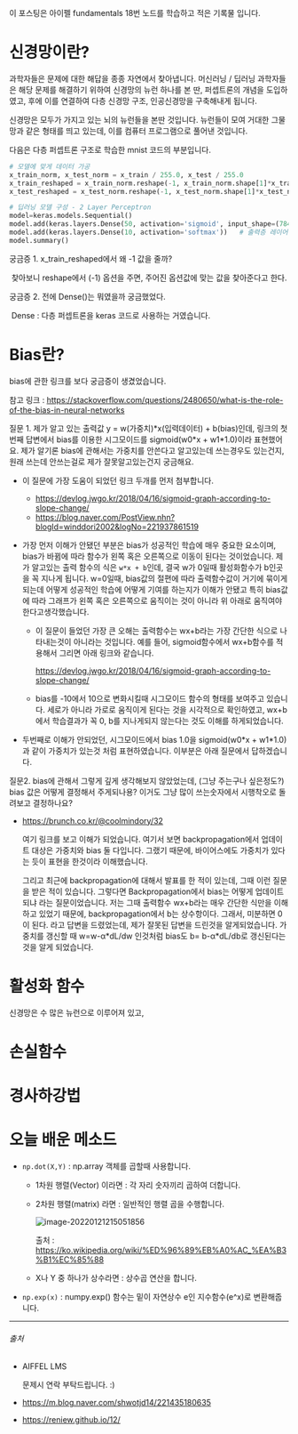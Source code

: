 이 포스팅은 아이펠 fundamentals 18번 노드를 학습하고 적은 기록물 입니다.



# 신경망이란?

과학자들은 문제에 대한 해답을 종종 자연에서 찾아냅니다. 머신러닝 / 딥러닝 과학자들은 해당 문제를 해결하기 위하여 신경망의 뉴런 하나를 본 딴, 퍼셉트론의 개념을 도입하였고, 후에 이를 연결하여 다층 신경망 구조, 인공신경망을 구축해내게 됩니다.



신경망은 모두가 가지고 있는 뇌의 뉴런들을 본딴 것입니다. 뉴런들이 모여 거대한 그물망과 같은 형태를 띄고 있는데, 이를 컴퓨터 프로그램으로 풀어낸 것입니다.



다음은 다층 퍼셉트론 구조로 학습한 mnist 코드의 부분입니다.

```python
# 모델에 맞게 데이터 가공
x_train_norm, x_test_norm = x_train / 255.0, x_test / 255.0
x_train_reshaped = x_train_norm.reshape(-1, x_train_norm.shape[1]*x_train_norm.shape[2])
x_test_reshaped = x_test_norm.reshape(-1, x_test_norm.shape[1]*x_test_norm.shape[2])

# 딥러닝 모델 구성 - 2 Layer Perceptron
model=keras.models.Sequential()
model.add(keras.layers.Dense(50, activation='sigmoid', input_shape=(784,)))  # 입력층 d=784, 은닉층 레이어 H=50
model.add(keras.layers.Dense(10, activation='softmax'))   # 출력층 레이어 K=10
model.summary()

```

궁금증 1. x_train_reshaped에서 왜 -1 값을 줄까?

​	찾아보니 reshape에서 (-1) 옵션을 주면, 주어진 옵션값에 맞는 값을 찾아준다고 한다.

궁금증 2. 전에 Dense()는 뭐였을까 궁금했었다.

​	Dense : 다층 퍼셉트론을 keras 코드로 사용하는 거였습니다.



# Bias란?

bias에 관한 링크를 보다 궁금증이 생겼었습니다.

참고 링크 : https://stackoverflow.com/questions/2480650/what-is-the-role-of-the-bias-in-neural-networks



질문 1. 제가 알고 있는 출력값 y = w(가중치)\*x(입력데이터) + b(bias)인데, 링크의 첫번째 답변에서 bias를 이용한 시그모이드를 sigmoid(w0\*x + w1\*1.0)이라 표현했어요. 제가 알기론 bias에 관해서는 가중치를 안쓴다고 알고있는데 쓰는경우도 있는건지, 원래 쓰는데 안쓰는걸로 제가 잘못알고있는건지 궁금해요.

- 이 질문에 가장 도움이 되었던 링크 두개를 먼저 첨부합니다.

  - https://devlog.jwgo.kr/2018/04/16/sigmoid-graph-according-to-slope-change/
  - https://blog.naver.com/PostView.nhn?blogId=winddori2002&logNo=221937861519

- 가장 먼저 이해가 안됐던 부분은 bias가 성공적인 학습에 매우 중요한 요소이며, bias가 바뀜에 따라 함수가 왼쪽 혹은 오른쪽으로 이동이 된다는 것이었습니다. 제가 알고있는 출력 함수의 식은 `w*x + b`인데, 결국 w가 0일때 활성화함수가 b인곳을 꼭 지나게 됩니다. w=0일때, bias값의 절편에 따라 출력함수값이 거기에 묶이게 되는데 어떻게 성공적인 학습에 어떻게 기여를 하는지가 이해가 안됐고 특히 bias값에 따라 그래프가 왼쪽 혹은 오른쪽으로 움직이는 것이 아니라 위 아래로 움직여야 한다고생각했습니다.

  - 이 질문이 들었던 가장 큰 오해는 출력함수는 wx+b라는 가장 간단한 식으로 나타내는것이 아니라는 것입니다. 예를 들어, sigmoid함수에서 wx+b함수를 적용해서 그리면 아래 링크와 같습니다.

    https://devlog.jwgo.kr/2018/04/16/sigmoid-graph-according-to-slope-change/

  - bias를 -10에서 10으로 변화시킬때 시그모이드 함수의 형태를 보여주고 있습니다. 세로가 아니라 가로로 움직이게 된다는 것을 시각적으로 확인하였고, wx+b에서 학습결과가 꼭 0, b를 지나게되지 않는다는 것도 이해를 하게되었습니다.

- 두번째로 이해가 안되었던, 시그모이드에서 bias 1.0을 sigmoid(w0\*x + w1\*1.0)과 같이 가중치가 있는것 처럼 표현하였습니다. 이부분은 아래 질문에서 답하겠습니다.

질문2. bias에 관해서 그렇게 깊게 생각해보지 않았었는데, (그냥 주는구나 싶은정도?) bias 값은 어떻게 결정해서 주게되나용? 이거도 그냥 많이 쓰는숫자에서 시행착오로 돌려보고 결정하나요?

- https://brunch.co.kr/@coolmindory/32

  여기 링크를 보고 이해가 되었습니다. 여기서 보면 backpropagation에서 업데이트 대상은 가중치와 bias 둘 다입니다. 그랬기 때문에, 바이어스에도 가중치가 있다는 듯이 표현을 한것이라 이해했습니다.

  그리고 최근에 backpropagation에 대해서 발표를 한 적이 있는데, 그때 이런 질문을 받은 적이 있습니다. 그렇다면 Backpropagation에서 bias는 어떻게 업데이트되냐 라는 질문이었습니다. 저는 그때 출력함수 wx+b라는 매우 간단한 식만을 이해하고 있었기 때문에, backpropagation에서 b는 상수항이다. 그래서, 미분하면 0이 된다. 라고 답변을 드렸었는데, 제가 잘못된 답변을 드린것을 알게되었습니다. 가중치를 갱신할 때 w=w-α\*dL/dw 인것처럼 bias도 b= b-α\*dL/db로 갱신된다는 것을 알게 되었습니다.



# 활성화 함수

신경망은 수 많은 뉴런으로 이루어져 있고, 



# 손실함수





# 경사하강법













# 오늘 배운 메소드

- `np.dot(X,Y)` : np.array 객체를 곱할때 사용합니다.

  - 1차원 행렬(Vector) 이라면 : 각 자리 숫자끼리 곱하여 더합니다.

  - 2차원 행렬(matrix) 라면 : 일반적인 행렬 곱을 수행합니다.

    ![image-20220121215051856](../assets/img/posts/image-20220121215051856.png)

    출처 : https://ko.wikipedia.org/wiki/%ED%96%89%EB%A0%AC_%EA%B3%B1%EC%85%88

  - X나 Y 중 하나가 상수라면 : 상수곱 연산을 합니다.

- `np.exp(x)` : numpy.exp() 함수는 밑이 자연상수 e인 지수함수(e^x)로 변환해줍니다.









------

###### 출처

- AIFFEL LMS 

  문제시 연락 부탁드립니다. :)

- https://m.blog.naver.com/shwotjd14/221435180635

- https://reniew.github.io/12/
